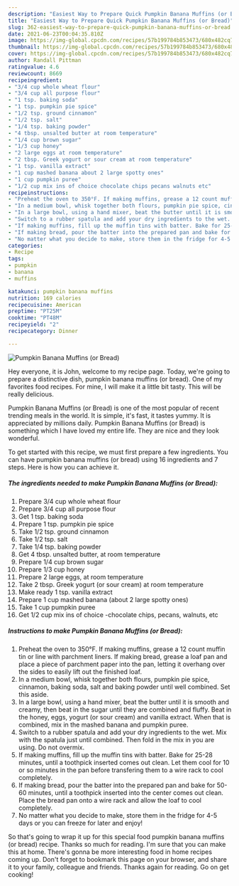 ```yaml
---
description: "Easiest Way to Prepare Quick Pumpkin Banana Muffins (or Bread)"
title: "Easiest Way to Prepare Quick Pumpkin Banana Muffins (or Bread)"
slug: 362-easiest-way-to-prepare-quick-pumpkin-banana-muffins-or-bread
date: 2021-06-23T00:04:35.810Z
image: https://img-global.cpcdn.com/recipes/57b199784b853473/680x482cq70/pumpkin-banana-muffins-or-bread-recipe-main-photo.jpg
thumbnail: https://img-global.cpcdn.com/recipes/57b199784b853473/680x482cq70/pumpkin-banana-muffins-or-bread-recipe-main-photo.jpg
cover: https://img-global.cpcdn.com/recipes/57b199784b853473/680x482cq70/pumpkin-banana-muffins-or-bread-recipe-main-photo.jpg
author: Randall Pittman
ratingvalue: 4.6
reviewcount: 8669
recipeingredient:
- "3/4 cup whole wheat flour"
- "3/4 cup all purpose flour"
- "1 tsp. baking soda"
- "1 tsp. pumpkin pie spice"
- "1/2 tsp. ground cinnamon"
- "1/2 tsp. salt"
- "1/4 tsp. baking powder"
- "4 tbsp. unsalted butter at room temperature"
- "1/4 cup brown sugar"
- "1/3 cup honey"
- "2 large eggs at room temperature"
- "2 tbsp. Greek yogurt or sour cream at room temperature"
- "1 tsp. vanilla extract"
- "1 cup mashed banana about 2 large spotty ones"
- "1 cup pumpkin puree"
- "1/2 cup mix ins of choice chocolate chips pecans walnuts etc"
recipeinstructions:
- "Preheat the oven to 350°F. If making muffins, grease a 12 count muffin tin or line with parchment liners. If making bread, grease a loaf pan and place a piece of parchment paper into the pan, letting it overhang over the sides to easily lift out the finished loaf."
- "In a medium bowl, whisk together both flours, pumpkin pie spice, cinnamon, baking soda, salt and baking powder until well combined. Set this aside."
- "In a large bowl, using a hand mixer, beat the butter until it is smooth and creamy, then beat in the sugar until they are combined and fluffy. Beat in the honey, eggs, yogurt (or sour cream) and vanilla extract. When that is combined, mix in the mashed banana and pumpkin puree."
- "Switch to a rubber spatula and add your dry ingredients to the wet. Mix with the spatula just until combined. Then fold in the mix in you are using. Do not overmix."
- "If making muffins, fill up the muffin tins with batter. Bake for 25-28 minutes, until a toothpick inserted comes out clean. Let them cool for 10 or so minutes in the pan before transfering them to a wire rack to cool completely."
- "If making bread, pour the batter into the prepared pan and bake for 50-60 minutes, until a toothpick inserted into the center comes out clean. Place the bread pan onto a wire rack and allow the loaf to cool completely."
- "No matter what you decide to make, store them in the fridge for 4-5 days or you can freeze for later and enjoy!"
categories:
- Recipe
tags:
- pumpkin
- banana
- muffins

katakunci: pumpkin banana muffins 
nutrition: 169 calories
recipecuisine: American
preptime: "PT25M"
cooktime: "PT48M"
recipeyield: "2"
recipecategory: Dinner

---
```



![Pumpkin Banana Muffins (or Bread)](https://img-global.cpcdn.com/recipes/57b199784b853473/680x482cq70/pumpkin-banana-muffins-or-bread-recipe-main-photo.jpg)

Hey everyone, it is John, welcome to my recipe page. Today, we're going to prepare a distinctive dish, pumpkin banana muffins (or bread). One of my favorites food recipes. For mine, I will make it a little bit tasty. This will be really delicious.



Pumpkin Banana Muffins (or Bread) is one of the most popular of recent trending meals in the world. It is simple, it's fast, it tastes yummy. It is appreciated by millions daily. Pumpkin Banana Muffins (or Bread) is something which I have loved my entire life. They are nice and they look wonderful.


To get started with this recipe, we must first prepare a few ingredients. You can have pumpkin banana muffins (or bread) using 16 ingredients and 7 steps. Here is how you can achieve it.

<!--inarticleads1-->

##### The ingredients needed to make Pumpkin Banana Muffins (or Bread):

1. Prepare 3/4 cup whole wheat flour
1. Prepare 3/4 cup all purpose flour
1. Get 1 tsp. baking soda
1. Prepare 1 tsp. pumpkin pie spice
1. Take 1/2 tsp. ground cinnamon
1. Take 1/2 tsp. salt
1. Take 1/4 tsp. baking powder
1. Get 4 tbsp. unsalted butter, at room temperature
1. Prepare 1/4 cup brown sugar
1. Prepare 1/3 cup honey
1. Prepare 2 large eggs, at room temperature
1. Take 2 tbsp. Greek yogurt (or sour cream) at room temperature
1. Make ready 1 tsp. vanilla extract
1. Prepare 1 cup mashed banana (about 2 large spotty ones)
1. Take 1 cup pumpkin puree
1. Get 1/2 cup mix ins of choice -chocolate chips, pecans, walnuts, etc




<!--inarticleads2-->

##### Instructions to make Pumpkin Banana Muffins (or Bread):

1. Preheat the oven to 350°F. If making muffins, grease a 12 count muffin tin or line with parchment liners. If making bread, grease a loaf pan and place a piece of parchment paper into the pan, letting it overhang over the sides to easily lift out the finished loaf.
1. In a medium bowl, whisk together both flours, pumpkin pie spice, cinnamon, baking soda, salt and baking powder until well combined. Set this aside.
1. In a large bowl, using a hand mixer, beat the butter until it is smooth and creamy, then beat in the sugar until they are combined and fluffy. Beat in the honey, eggs, yogurt (or sour cream) and vanilla extract. When that is combined, mix in the mashed banana and pumpkin puree.
1. Switch to a rubber spatula and add your dry ingredients to the wet. Mix with the spatula just until combined. Then fold in the mix in you are using. Do not overmix.
1. If making muffins, fill up the muffin tins with batter. Bake for 25-28 minutes, until a toothpick inserted comes out clean. Let them cool for 10 or so minutes in the pan before transfering them to a wire rack to cool completely.
1. If making bread, pour the batter into the prepared pan and bake for 50-60 minutes, until a toothpick inserted into the center comes out clean. Place the bread pan onto a wire rack and allow the loaf to cool completely.
1. No matter what you decide to make, store them in the fridge for 4-5 days or you can freeze for later and enjoy!




So that's going to wrap it up for this special food pumpkin banana muffins (or bread) recipe. Thanks so much for reading. I'm sure that you can make this at home. There's gonna be more interesting food in home recipes coming up. Don't forget to bookmark this page on your browser, and share it to your family, colleague and friends. Thanks again for reading. Go on get cooking!
